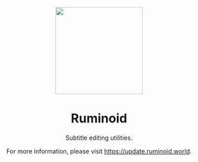 <div align="center">

<img src="https://vbox.moe/Icons/Icons/Ruminoid/Ruminoid.Colored.Transparent.png" width="200px">

<h1>Ruminoid</h1>

<p>Subtitle editing utilities.</p>

<p>For more information, please visit <a href="https://update.ruminoid.world">https://update.ruminoid.world</a>.</p>

</div>
